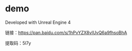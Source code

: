 # demo

Developed with Unreal Engine 4

链接：https://pan.baidu.com/s/1hPvYZX8vIUvQ6a9fhsoBhA 

提取码：5l7y
